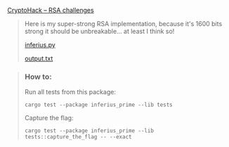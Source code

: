 [CryptoHack – RSA challenges](https://cryptohack.org/challenges/rsa/)

> Here is my super-strong RSA implementation, because it's 1600 bits strong it should be unbreakable... at least I think so!
>
> [inferius.py](https://cryptohack.org/static/challenges/inferius_e85eea9b19cd68aa71ce850918302bad.py)
>
> [output.txt](https://cryptohack.org/static/challenges/output_4b843d94b6196df152219c3165b9347f.txt)

> ### How to:
> Run all tests from this package:
>
>     cargo test --package inferius_prime --lib tests
>
> Capture the flag:
>
>     cargo test --package inferius_prime --lib tests::capture_the_flag -- --exact
